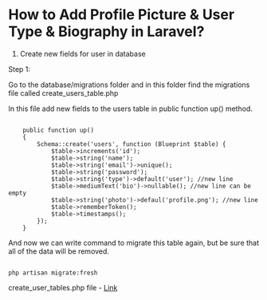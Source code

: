 # How to Add Profile Picture & User Type & Biography in Laravel?

1. Create new fields for user in database

Step 1:

Go to the database/migrations folder and in this folder find the migrations file called
create_users_table.php

In this file add new fields to the users table in public function up() method.

~~~~

    public function up()
    {
        Schema::create('users', function (Blueprint $table) {
            $table->increments('id');
            $table->string('name');
            $table->string('email')->unique();
            $table->string('password');
            $table->string('type')->default('user'); //new line
            $table->mediumText('bio')->nullable(); //new line can be empty
            $table->string('photo')->defaul('profile.png'); //new line
            $table->rememberToken();
            $table->timestamps();
        });
    }

~~~~

And now we can write command to migrate this table again, but be sure that all of the data will be removed.

~~~~

php artisan migrate:fresh

~~~~

create_user_tables.php file - [Link](../database/migrations/2014_10_12_000000_create_users_table.php)
